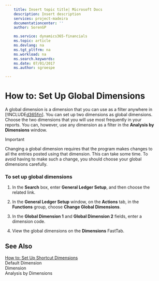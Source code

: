 ```yaml
---
    title: Insert topic title| Microsoft Docs
    description: Insert description
    services: project-madeira
    documentationcenter: ''
    author: SorenGP

    ms.service: dynamics365-financials
    ms.topic: article
    ms.devlang: na
    ms.tgt_pltfrm: na
    ms.workload: na
    ms.search.keywords:
    ms.date: 07/01/2017
    ms.author: sgroespe

---
```

# How to: Set Up Global Dimensions
A global dimension is a dimension that you can use as a filter anywhere in [!INCLUDE[d365fin](../../includes/d365fin_md.md)]. You can set up two dimensions as global dimensions. Choose the two dimensions that you will use most frequently in your reports. You can, however, use any dimension as a filter in the **Analysis by Dimensions** window.  
  
> [!IMPORTANT]  
>  Changing a global dimension requires that the program makes changes to all the entries posted using that dimension. This can take some time. To avoid having to make such a change, you should choose your global dimensions carefully.  
  
### To set up global dimensions  
  
1.  In the **Search** box, enter **General Ledger Setup**, and then choose the related link.  
  
2.  In the **General Ledger Setup** window, on the **Actions** tab, in the **Functions** group, choose **Change Global Dimensions**.  
  
3.  In the **Global Dimension 1** and **Global Dimension 2** fields, enter a dimension code.  
  
4.  View the global dimensions on the **Dimensions** FastTab.  
  
## See Also  
 [How to: Set Up Shortcut Dimensions](../how-to-set-up-shortcut-dimensions.md)   
 Default Dimension   
 Dimension   
 Analysis by Dimensions